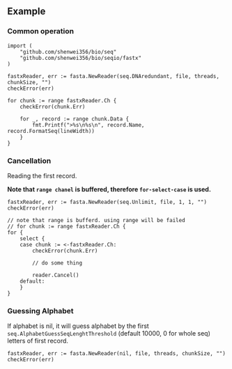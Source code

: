## Example


### Common operation


    import (
        "github.com/shenwei356/bio/seq"
        "github.com/shenwei356/bio/seqio/fastx"
    )

    fastxReader, err := fasta.NewReader(seq.DNAredundant, file, threads, chunkSize, "")
    checkError(err)

    for chunk := range fastxReader.Ch {
        checkError(chunk.Err)

        for _, record := range chunk.Data {
            fmt.Printf(">%s\n%s\n", record.Name, record.FormatSeq(lineWidth))
        }
    }


### Cancellation

Reading the first record.

**Note that `range chanel` is buffered, therefore `for-select-case` is used.**


    fastxReader, err := fasta.NewReader(seq.Unlimit, file, 1, 1, "")
    checkError(err)

    // note that range is bufferd. using range will be failed
    // for chunk := range fastxReader.Ch {
    for {
        select {
        case chunk := <-fastxReader.Ch:
            checkError(chunk.Err)

            // do some thing

            reader.Cancel()
        default:
        }
    }

### Guessing Alphabet

If alphabet is nil, it will guess alphabet by the first 
`seq.AlphabetGuessSeqLenghtThreshold` (default 10000, 0 for whole seq)
letters of first record.
    
    
    fastxReader, err := fasta.NewReader(nil, file, threads, chunkSize, "")
    checkError(err)

